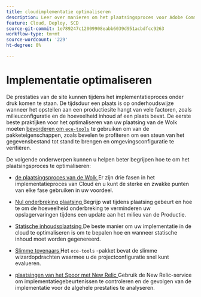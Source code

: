 ```yaml
---
title: cloudimplementatie optimaliseren
description: Leer over manieren om het plaatsingsproces voor Adobe Commerce op de projecten van de wolkeninfrastructuur te optimaliseren, met inbegrip van het verminderen van onderbreking, statische inhoudsplaatsing, op scenario-gebaseerde plaatsing, en slimme tovenaars.
feature: Cloud, Deploy, SCD
source-git-commit: 1e789247c12009908eabb6039d951acbdfcc9263
workflow-type: tm+mt
source-wordcount: '229'
ht-degree: 0%

---
```


# Implementatie optimaliseren

De prestaties van de site kunnen tijdens het implementatieproces onder druk komen te staan. De tijdsduur een plaats is op onderhoudswijze wanneer het opstellen aan een productiesite hangt van vele factoren, zoals milieuconfiguratie en de hoeveelheid inhoud af een plaats bevat. De eerste beste praktijken voor het optimaliseren van uw plaatsing van de Wolk moeten [ bevorderen om `ece-tools`](../dev-tools/install-package.md) te gebruiken om van de pakketeigenschappen, zoals bevelen te profiteren om een steun van het gegevensbestand tot stand te brengen en omgevingsconfiguratie te verifiëren.

De volgende onderwerpen kunnen u helpen beter begrijpen hoe te om het plaatsingsproces te optimaliseren:

- [ de plaatsingsproces van de Wolk ](process.md)
Er zijn drie fasen in het implementatieproces van Cloud en u kunt de sterke en zwakke punten van elke fase gebruiken in uw voordeel.

- [ Nul onderbreking plaatsing ](reduce-downtime.md)
Begrijp wat tijdens plaatsing gebeurt en hoe te om de hoeveelheid onderbreking te verminderen uw opslagervaringen tijdens een update aan het milieu van de Productie.

- [ Statische inhoudsplaatsing ](static-content.md)
De beste manier om uw implementatie in de cloud te optimaliseren is om te bepalen hoe en wanneer statische inhoud moet worden gegenereerd.

- [ Slimme tovenaars ](smart-wizards.md)
Het `ece-tools` -pakket bevat de slimme wizardopdrachten waarmee u de projectconfiguratie snel kunt evalueren.

- [ plaatsingen van het Spoor met New Relic ](../monitor/track-deployments.md)
Gebruik de New Relic-service om implementatiegebeurtenissen te controleren en de gevolgen van de implementatie voor de algehele prestaties te analyseren.

